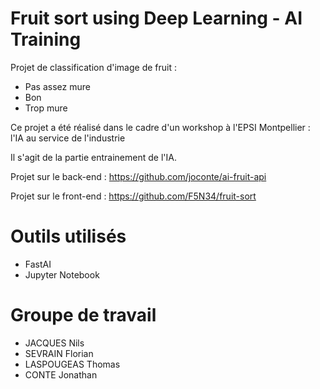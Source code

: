 # Fruit sort using Deep Learning - AI Training

Projet de classification d'image de fruit : 
- Pas assez mure
- Bon
- Trop mure

Ce projet a été réalisé dans le cadre d'un workshop à l'EPSI Montpellier : l'IA au service de l'industrie

Il s'agit de la partie entrainement de l'IA.

Projet sur le back-end : https://github.com/joconte/ai-fruit-api

Projet sur le front-end : https://github.com/F5N34/fruit-sort

# Outils utilisés
- FastAI
- Jupyter Notebook

# Groupe de travail
- JACQUES Nils
- SEVRAIN Florian
- LASPOUGEAS Thomas
- CONTE Jonathan
